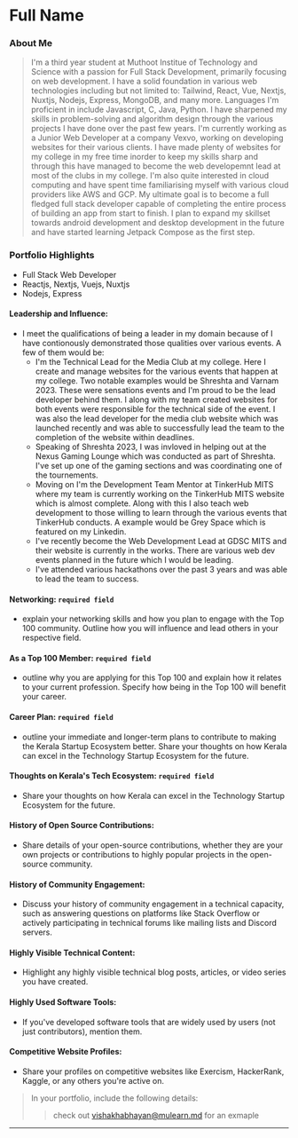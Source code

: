 # Full Name 

### About Me

> I'm a third year student at Muthoot Institue of Technology and Science with a passion for Full Stack Development, primarily focusing on web development. I have a solid foundation in various web technologies including but not limited to: Tailwind, React, Vue, Nextjs, Nuxtjs, Nodejs, Express, MongoDB, and many more. Languages I'm proficient in include Javascript, C, Java, Python. I have sharpened my skills in problem-solving and algorithm design through the various projects I have done over the past few years. I'm currently working as a Junior Web Developer at a company Vexvo, working on developing websites for their various clients. I have made plenty of websites for my college in my free time inorder to keep my skills sharp and through this have managed to become the web developemnt lead at most of the clubs in my college. I'm also quite interested in cloud computing and have spent time familiarising myself with various cloud providers like AWS and GCP. My ultimate goal is to become a full fledged full stack developer capable of completing the entire process of building an app from start to finish. I plan to expand my skillset towards android development and desktop development in the future and have started learning Jetpack Compose as the first step.


### Portfolio Highlights

- Full Stack Web Developer
- Reactjs, Nextjs, Vuejs, Nuxtjs
- Nodejs, Express

#### Leadership and Influence: 

- I meet the qualifications of being a leader in my domain because of I have contionously demonstrated those qualities over various events. A few of them would be:
  - I'm the Technical Lead for the Media Club at my college. Here I create and manage websites for the various events that happen at my college. Two notable examples would be Shreshta and Varnam 2023. These were sensations events and I'm proud to be the lead developer behind them. I along with my team created websites for both events were responsible for the technical side of the event. I was also the lead developer for the media club website which was launched recently and was able to successfully lead the team to the completion of the website within deadlines.
  - Speaking of Shreshta 2023, I was invloved in helping out at the Nexus Gaming Lounge which was conducted as part of Shreshta. I've set up one of the gaming sections and was coordinating one of the tournements.
  - Moving on I'm the Development Team Mentor at TinkerHub MITS where my team is currently working on the TinkerHub MITS website which is almost complete. Along with this I also teach web development to those willing to learn through the various events that TinkerHub conducts. A example would be Grey Space which is featured on my Linkedin.
  - I've recently become the Web Development Lead at GDSC MITS and their website is currently in the works. There are various web dev events planned in the future which I would be leading.
  - I've attended various hackathons over the past 3 years and was able to lead the team to success.

#### Networking: `required field`

- explain your networking skills and how you plan to engage with the Top 100 community. Outline how you will influence and lead others in your respective field.

#### As a Top 100 Member: `required field`

- outline why you are applying for this Top 100 and explain how it relates to your current profession. Specify how being in the Top 100 will benefit your career.

#### Career Plan: `required field`

- outline your immediate and longer-term plans to contribute to making the Kerala Startup Ecosystem better. Share your thoughts on how Kerala can excel in the Technology Startup Ecosystem for the future.

#### Thoughts on Kerala's Tech Ecosystem: `required field`

- Share your thoughts on how Kerala can excel in the Technology Startup Ecosystem for the future.

#### History of Open Source Contributions:

- Share details of your open-source contributions, whether they are your own projects or contributions to highly popular projects in the open-source community.

#### History of Community Engagement:

-  Discuss your history of community engagement in a technical capacity, such as answering questions on platforms like Stack Overflow or actively participating in technical forums like mailing lists and Discord servers.

#### Highly Visible Technical Content:

- Highlight any highly visible technical blog posts, articles, or video series you have created.

#### Highly Used Software Tools:

- If you've developed software tools that are widely used by users (not just contributors), mention them.

#### Competitive Website Profiles:

- Share your profiles on competitive websites like Exercism, HackerRank, Kaggle, or any others you're active on.



> In your portfolio, include the following details:
>> check out [vishakhabhayan@mulearn.md](./profile/vishakhabhayan@mulearn.md) for an exmaple

---
